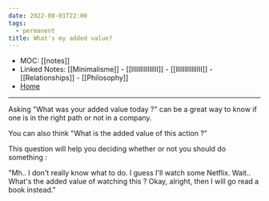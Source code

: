 ```yaml
---
date: 2022-08-01T22:00
tags:
  - permanent
title: What's my added value?
---
```

- MOC: [[notes]]
- Linked Notes: [[Minimalisme]] - [[IIIllIlIlIIllII]] - [[llIIllIlllllIII]] - [[Relationships]] - [[Philosophy]]
- [Home](https://misudashi.ga/)
----------
Asking "What was your added value today ?" can be a great way to know if one is in the right path or not in a company. 

You can also think "What is the added value of this action ?"

This question will help you deciding whether or not you should do something : 

"Mh.. I don't really know what to do. I guess I'll watch some Netflix. Wait.. What's the added value of watching this ? Okay, alright, then I will go read a book instead."